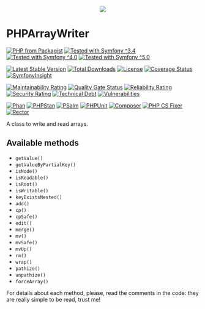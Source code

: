 <p align="center">
    <a href="http://www.serendipityhq.com" target="_blank">
        <img src="http://www.serendipityhq.com/assets/open-source-projects/Logo-SerendipityHQ-Icon-Text-Purple.png">
    </a>
</p>

# PHPArrayWriter

[![PHP from Packagist](https://img.shields.io/packagist/php-v/serendipity_hq/php_array_writer?color=%238892BF)](https://packagist.org/packages/serendipity_hq/php_array_writer)
[![Tested with Symfony ^3.4](https://img.shields.io/badge/Symfony-%5E3.4-333)](https://github.com/Aerendir/PHPValueObjects/actions)
[![Tested with Symfony ^4.0](https://img.shields.io/badge/Symfony-%5E4.0-333)](https://github.com/Aerendir/PHPValueObjects/actions)
[![Tested with Symfony ^5.0](https://img.shields.io/badge/Symfony-%5E5.0-333)](https://github.com/Aerendir/PHPValueObjects/actions)

[![Latest Stable Version](https://poser.pugx.org/serendipity_hq/php_array_writer/v/stable.png)](https://packagist.org/packages/serendipity_hq/php_array_writer)
[![Total Downloads](https://poser.pugx.org/serendipity_hq/php_array_writer/downloads.svg)](https://packagist.org/packages/serendipity_hq/php_array_writer)
[![License](https://poser.pugx.org/serendipity_hq/php_array_writer/license.svg)](https://packagist.org/packages/serendipity_hq/php_array_writer)
[![Coverage Status](https://codecov.io/gh/Aerendir/PHPArrayWriter/branch/master/graph/badge.svg)](https://codecov.io/gh/Aerendir/PHPArrayWriter/)
[![SymfonyInsight](https://insight.symfony.com/projects/d31e356d-d01d-4b1b-990e-a1fa46acb050/mini.svg)](https://insight.symfony.com/projects/d31e356d-d01d-4b1b-990e-a1fa46acb050)

[![Maintainability Rating](https://sonarcloud.io/api/project_badges/measure?project=Aerendir_PHPArrayWriter&metric=sqale_rating)](https://sonarcloud.io/dashboard?id=Aerendir_PHPArrayWriter)
[![Quality Gate Status](https://sonarcloud.io/api/project_badges/measure?project=Aerendir_PHPArrayWriter&metric=alert_status)](https://sonarcloud.io/dashboard?id=Aerendir_PHPArrayWriter)
[![Reliability Rating](https://sonarcloud.io/api/project_badges/measure?project=Aerendir_PHPArrayWriter&metric=reliability_rating)](https://sonarcloud.io/dashboard?id=Aerendir_PHPArrayWriter)
[![Security Rating](https://sonarcloud.io/api/project_badges/measure?project=Aerendir_PHPArrayWriter&metric=security_rating)](https://sonarcloud.io/dashboard?id=Aerendir_PHPArrayWriter)
[![Technical Debt](https://sonarcloud.io/api/project_badges/measure?project=Aerendir_PHPArrayWriter&metric=sqale_index)](https://sonarcloud.io/dashboard?id=Aerendir_PHPArrayWriter)
[![Vulnerabilities](https://sonarcloud.io/api/project_badges/measure?project=Aerendir_PHPArrayWriter&metric=vulnerabilities)](https://sonarcloud.io/dashboard?id=Aerendir_PHPArrayWriter)

[![Phan](https://github.com/Aerendir/PHPArrayWriter/workflows/Phan/badge.svg)](https://github.com/Aerendir/PHPArrayWriter/actions)
[![PHPStan](https://github.com/Aerendir/PHPArrayWriter/workflows/PHPStan/badge.svg)](https://github.com/Aerendir/PHPArrayWriter/actions)
[![PSalm](https://github.com/Aerendir/PHPArrayWriter/workflows/PSalm/badge.svg)](https://github.com/Aerendir/PHPArrayWriter/actions)
[![PHPUnit](https://github.com/Aerendir/PHPArrayWriter/workflows/PHPunit/badge.svg)](https://github.com/Aerendir/PHPArrayWriter/actions)
[![Composer](https://github.com/Aerendir/PHPArrayWriter/workflows/Composer/badge.svg)](https://github.com/Aerendir/PHPArrayWriter/actions)
[![PHP CS Fixer](https://github.com/Aerendir/PHPArrayWriter/workflows/PHP%20CS%20Fixer/badge.svg)](https://github.com/Aerendir/PHPArrayWriter/actions)
[![Rector](https://github.com/Aerendir/PHPArrayWriter/workflows/Rector/badge.svg)](https://github.com/Aerendir/PHPArrayWriter/actions)

A class to write and read arrays.

## Available methods

- `getValue()`
- `getValueByPartialKey()`
- `isNode()`
- `isReadable()`
- `isRoot()`
- `isWritable()`
- `keyExistsNested()`
- `add()`
- `cp()`
- `cpSafe()`
- `edit()`
- `merge()`
- `mv()`
- `mvSafe()`
- `mvUp()`
- `rm()`
- `wrap()`
- `pathize()`
- `unpathize()`
- `forceArray()`

For details about each method, please, read the comments in the code: they are really simple to be read, trust me!
